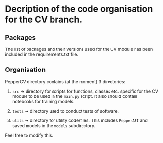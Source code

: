 # Decription of the code organisation for the CV branch.

## Packages

The list of packages and their versions used for the CV module has been included in the requirements.txt file.

## Organisation

PepperCV directory contains (at the moment) 3 directories:

1) ```src``` -> directory for scripts for functions, classes etc. specific for the CV module to be used in the ```main.py``` script. It also should contain notebooks for training models.

2) ```tests``` -> directory used to conduct tests of software.

3) ```utils``` -> directory for utility code/files. This includes ```PepperAPI``` and saved models in the ```models``` subdirectory.


Feel free to modify this.



